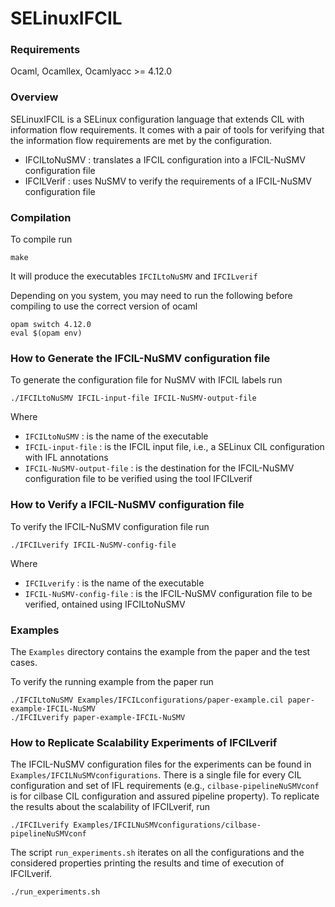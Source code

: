 # SELinuxIFCIL

### Requirements

Ocaml, Ocamllex, Ocamlyacc >= 4.12.0

### Overview

SELinuxIFCIL is a SELinux configuration language that extends CIL with information flow requirements.
It comes with a pair of tools for verifying that the information flow requirements are met by the configuration.

- IFCILtoNuSMV : translates a IFCIL configuration into a IFCIL-NuSMV configuration file
- IFCILVerif : uses NuSMV to verify the requirements of a IFCIL-NuSMV configuration file

### Compilation

To compile run
```
make
```
It will produce the executables `IFCILtoNuSMV` and `IFCILverif`

Depending on you system, you may need to run the following before compiling to use the correct version of ocaml

```
opam switch 4.12.0
eval $(opam env)
```

### How to Generate the IFCIL-NuSMV configuration file

To generate the configuration file for NuSMV with IFCIL labels run
```
./IFCILtoNuSMV IFCIL-input-file IFCIL-NuSMV-output-file  
```
Where
 - `IFCILtoNuSMV` : is the name of the executable
 - `IFCIL-input-file` : is the IFCIL input file, i.e., a SELinux CIL configuration with IFL annotations
 - `IFCIL-NuSMV-output-file` : is the destination for the IFCIL-NuSMV configuration file to be verified using the tool IFCILverif

### How to Verify a IFCIL-NuSMV configuration file

To verify the IFCIL-NuSMV configuration file run
```
./IFCILverify IFCIL-NuSMV-config-file  
```
Where
 - `IFCILverify` : is the name of the executable
 - `IFCIL-NuSMV-config-file` : is the IFCIL-NuSMV configuration file to be verified, ontained using IFCILtoNuSMV

### Examples

The `Examples` directory contains the example from the paper and the test cases.

To verify the running example from the paper run
```
./IFCILtoNuSMV Examples/IFCILconfigurations/paper-example.cil paper-example-IFCIL-NuSMV
./IFCILverify paper-example-IFCIL-NuSMV
```

### How to Replicate Scalability Experiments of IFCILverif

The IFCIL-NuSMV configuration files for the experiments can be found in `Examples/IFCILNuSMVconfigurations`.
There is a single file for every CIL configuration and set of IFL requirements (e.g., `cilbase-pipelineNuSMVconf` is for cilbase CIL configuration and assured pipeline property). 
To replicate the results about the scalability of IFCILverif, run
```
./IFCILverify Examples/IFCILNuSMVconfigurations/cilbase-pipelineNuSMVconf
```

The script `run_experiments.sh` iterates on all the configurations and the considered properties printing the results and time of execution of IFCILverif.
```
./run_experiments.sh
```

